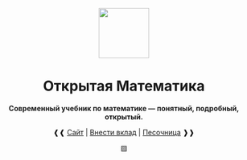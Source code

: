 <p align="center" style="text-align: center;">
    <img src="https://raw.githubusercontent.com/open-math/shared/main/assets/omath.svg" width="100px" />
</p>

<h1 align="center">Открытая Математика</h1>

<p align="center">
    <strong>Современный учебник по математике — понятный, подробный, открытый.</strong>
</p>

<p align="center">
❰❰
    <a href="https://omath.ru">Сайт</a>
    |
    <a href="https://github.com/open-math/ru.omath.net">Внести вклад</a>
    |
    <a href="https://stackblitz.com/github/open-math/ru.omath.net">Песочница</a>
❱❱
</p>

<p align="center">▨</p>
